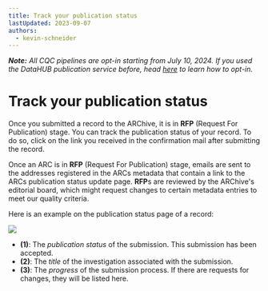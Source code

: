 ```yaml
---
title: Track your publication status
lastUpdated: 2023-09-07
authors:
  - kevin-schneider
---
```


_**Note:** All CQC pipelines are opt-in starting from July 10, 2024. If you used the DataHUB publication service before, head [here](/arc-validation/validation-packages) to learn how to opt-in._

# Track your publication status

Once you submitted a record to the ARChive, it is in **RFP** (Request For Publication) stage. You can track the publication status of your record. To do so, click on the link you received in the confirmation mail after submitting the record.

Once an ARC is in **RFP** (Request For Publication) stage, emails are sent to the addresses registered in the ARCs metadata that contain a link to the ARCs publication status update page. **RFP**s are reviewed by the ARChive's editorial board, which might request changes to certain metadata entries to meet our quality criteria.

Here is an example on the publication status page of a record:

![](@images/data-publications/publication-status.png)

- **(1)**: The _publication status_ of the submission. This submission has been accepted.
- **(2)**: The _title_ of the investigation associated with the submission.
- **(3)**: The _progress_ of the submission process. If there are requests for changes, they will be listed here.